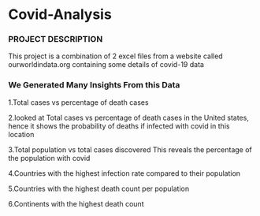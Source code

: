 # Covid-Analysis

### PROJECT DESCRIPTION
This project is a combination of 2 excel  files from a website called ourworldindata.org containing some details of covid-19 data
 
### We Generated Many Insights From this Data
1.Total cases vs percentage of death cases

2.looked at Total cases vs percentage of death cases in the United states, hence it shows the probability of deaths if infected with covid in this location

3.Total population vs total cases discovered
This reveals the percentage of the population with covid

4.Countries with the highest infection rate compared to their population

5.Countries with the highest death count per population

6.Continents with the highest death count 

 
